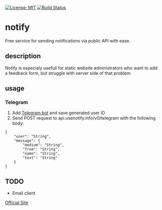 [![License: MIT](https://img.shields.io/badge/License-MIT-green.svg)](https://opensource.org/licenses/MIT)
[![Build Status](https://travis-ci.org/igorkamyshev/notify.svg?branch=master)](https://travis-ci.org/igorkamyshev/notify)

# notify
Free service for sending notifications via public API with ease.

## description
Notify is especialy usefull for static website administrators who want to add a feedback form, but struggle with server side of that problem.

## usage
### Telegram

1. Add [Telegram bot](https://t.me/notify_me_robot) and save generated user ID
2. Send POST request to api.usenotify.info/v0/telegram with the following body:
```
{
    "user": "String",
    "message": {
        "medium": "String",
        "from": "String",
        "name": "String",
        "text": "String"
    }
}
```


## TODO
+ Email client

[Official Site](https://usenotify.info)
